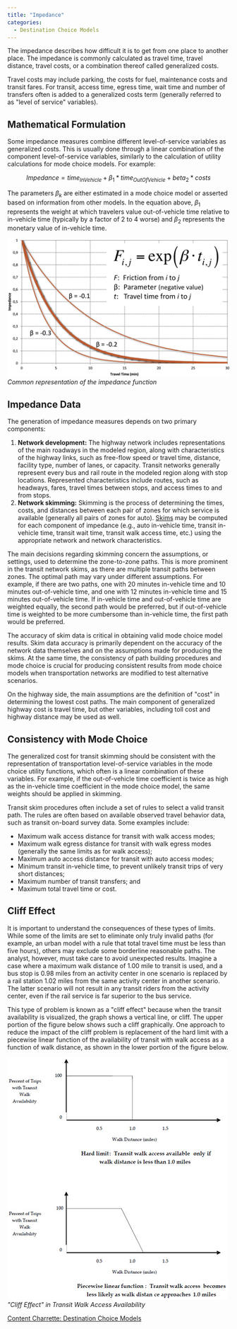 ```yaml
---
title: "Impedance"
categories:
  - Destination Choice Models
---
```


The impedance describes how difficult it is to get from one place to another place. The impedance is commonly calculated as travel time, travel distance, travel costs, or a combination thereof called generalized costs.

Travel costs may include parking, the costs for fuel, maintenance costs and transit fares. For transit, access time, egress time, wait time and number of transfers often is added to a generalized costs term (generally referred to as "level of service" variables).

Mathematical Formulation
------------------------

Some impedance measures combine different level-of-service variables as generalized costs. This is usually done through a linear combination of the component level-of-service variables, similarly to the calculation of utility calculations for mode choice models. For example:

$$Impedance = time_{InVehicle} + \beta_{1} * time_{OutOfVehicle} + beta_2 * costs$$

The parameters $\beta_k$ are either estimated in a mode choice model or asserted based on information from other models. In the equation above, $\beta_1$ represents the weight at which travelers value out-of-vehicle time relative to in-vehicle time (typically by a factor of 2 to 4 worse) and $\beta_2$ represents the monetary value of in-vehicle time.

![]( ImpedanceFunction.png "fig: ImpedanceFunction.png")\
*Common representation of the impedance function*

Impedance Data
--------------

The generation of impedance measures depends on two primary components:

1.  **Network development:** The highway network includes representations of the main roadways in the modeled region, along with characteristics of the highway links, such as free-flow speed or travel time, distance, facility type, number of lanes, or capacity. Transit networks generally represent every bus and rail route in the modeled region along with stop locations. Represented characteristics include routes, such as headways, fares, travel times between stops, and access times to and from stops.
2.  **Network skimming:** Skimming is the process of determining the times, costs, and distances between each pair of zones for which service is available (generally all pairs of zones for auto). [Skims](Skim_Matrix) may be computed for each component of impedance (e.g., auto in-vehicle time, transit in-vehicle time, transit wait time, transit walk access time, etc.) using the appropriate network and network characteristics.

The main decisions regarding skimming concern the assumptions, or settings, used to determine the zone-to-zone paths. This is more prominent in the transit network skims, as there are multiple transit paths between zones. The optimal path may vary under different assumptions. For example, if there are two paths, one with 20 minutes in-vehicle time and 10 minutes out-of-vehicle time, and one with 12 minutes in-vehicle time and 15 minutes out-of-vehicle time. If in-vehicle time and out-of-vehicle time are weighted equally, the second path would be preferred, but if out-of-vehicle time is weighted to be more cumbersome than in-vehicle time, the first path would be preferred.

The accuracy of skim data is critical in obtaining valid mode choice model results. Skim data accuracy is primarily dependent on the accuracy of the network data themselves and on the assumptions made for producing the skims. At the same time, the consistency of path building procedures and mode choice is crucial for producing consistent results from mode choice models when transportation networks are modified to test alternative scenarios.

On the highway side, the main assumptions are the definition of "cost" in determining the lowest cost paths. The main component of generalized highway cost is travel time, but other variables, including toll cost and highway distance may be used as well.

Consistency with Mode Choice
----------------------------

The generalized cost for transit skimming should be consistent with the representation of transportation level-of-service variables in the mode choice utility functions, which often is a linear combination of these variables. For example, if the out-of-vehicle time coefficient is twice as high as the in-vehicle time coefficient in the mode choice model, the same weights should be applied in skimming.

Transit skim procedures often include a set of rules to select a valid transit path. The rules are often based on available observed travel behavior data, such as transit on-board survey data. Some examples include:

-   Maximum walk access distance for transit with walk access modes;
-   Maximum walk egress distance for transit with walk egress modes (generally the same limits as for walk access);
-   Maximum auto access distance for transit with auto access modes;
-   Minimum transit in-vehicle time, to prevent unlikely transit trips of very short distances;
-   Maximum number of transit transfers; and
-   Maximum total travel time or cost.

Cliff Effect
------------

It is important to understand the consequences of these types of limits. While some of the limits are set to eliminate only truly invalid paths (for example, an urban model with a rule that total travel time must be less than five hours), others may exclude some borderline reasonable paths. The analyst, however, must take care to avoid unexpected results. Imagine a case where a maximum walk distance of 1.00 mile to transit is used, and a bus stop is 0.98 miles from an activity center in one scenario is replaced by a rail station 1.02 miles from the same activity center in another scenario. The latter scenario will not result in any transit riders from the activity center, even if the rail service is far superior to the bus service.

This type of problem is known as a "cliff effect" because when the transit availability is visualized, the graph shows a vertical line, or cliff. The upper portion of the figure below shows such a cliff graphically. One approach to reduce the impact of the cliff problem is replacement of the hard limit with a piecewise linear function of the availability of transit with walk access as a function of walk distance, as shown in the lower portion of the figure below.

![]( VandR-Fig3-3.jpg "fig:VandR-Fig3-3.jpg" )\
*"Cliff Effect" in Transit Walk Access Availability*


[Content Charrette: Destination Choice Models](Content_Charrette_Destination_Choice_Models)


